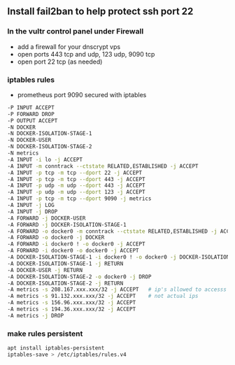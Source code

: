 ## Install fail2ban to help protect ssh port 22

### In the vultr control panel under Firewall
- add a firewall for your dnscrypt vps
- open ports 443 tcp and udp, 123 udp, 9090 tcp
- open port 22 tcp (as needed)

### iptables rules
- prometheus port 9090 secured with iptables

```sh
-P INPUT ACCEPT
-P FORWARD DROP
-P OUTPUT ACCEPT
-N DOCKER
-N DOCKER-ISOLATION-STAGE-1
-N DOCKER-USER
-N DOCKER-ISOLATION-STAGE-2
-N metrics
-A INPUT -i lo -j ACCEPT
-A INPUT -m conntrack --ctstate RELATED,ESTABLISHED -j ACCEPT
-A INPUT -p tcp -m tcp --dport 22 -j ACCEPT
-A INPUT -p tcp -m tcp --dport 443 -j ACCEPT
-A INPUT -p udp -m udp --dport 443 -j ACCEPT
-A INPUT -p udp -m udp --dport 123 -j ACCEPT
-A INPUT -p tcp -m tcp --dport 9090 -j metrics
-A INPUT -j LOG
-A INPUT -j DROP
-A FORWARD -j DOCKER-USER
-A FORWARD -j DOCKER-ISOLATION-STAGE-1
-A FORWARD -o docker0 -m conntrack --ctstate RELATED,ESTABLISHED -j ACCEPT
-A FORWARD -o docker0 -j DOCKER
-A FORWARD -i docker0 ! -o docker0 -j ACCEPT
-A FORWARD -i docker0 -o docker0 -j ACCEPT
-A DOCKER-ISOLATION-STAGE-1 -i docker0 ! -o docker0 -j DOCKER-ISOLATION-STAGE-2
-A DOCKER-ISOLATION-STAGE-1 -j RETURN
-A DOCKER-USER -j RETURN
-A DOCKER-ISOLATION-STAGE-2 -o docker0 -j DROP
-A DOCKER-ISOLATION-STAGE-2 -j RETURN
-A metrics -s 208.167.xxx.xxx/32 -j ACCEPT   # ip's allowed to accesss prometheus metrics
-A metrics -s 91.132.xxx.xxx/32 -j ACCEPT    # not actual ips
-A metrics -s 156.96.xxx.xxx/32 -j ACCEPT
-A metrics -s 194.36.xxx.xxx/32 -j ACCEPT
-A metrics -j DROP
```

### make rules persistent
```sh
apt install iptables-persistent
iptables-save > /etc/iptables/rules.v4
```
